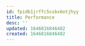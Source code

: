 ```yaml
---
id: fpidb1jrffc5ssbv6otjhyy
title: Performance
desc: ''
updated: 1646816846482
created: 1646816846482
---
```


